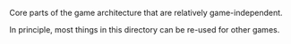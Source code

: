 Core parts of the game architecture that are relatively game-independent.

In principle, most things in this directory can be re-used for other games.
